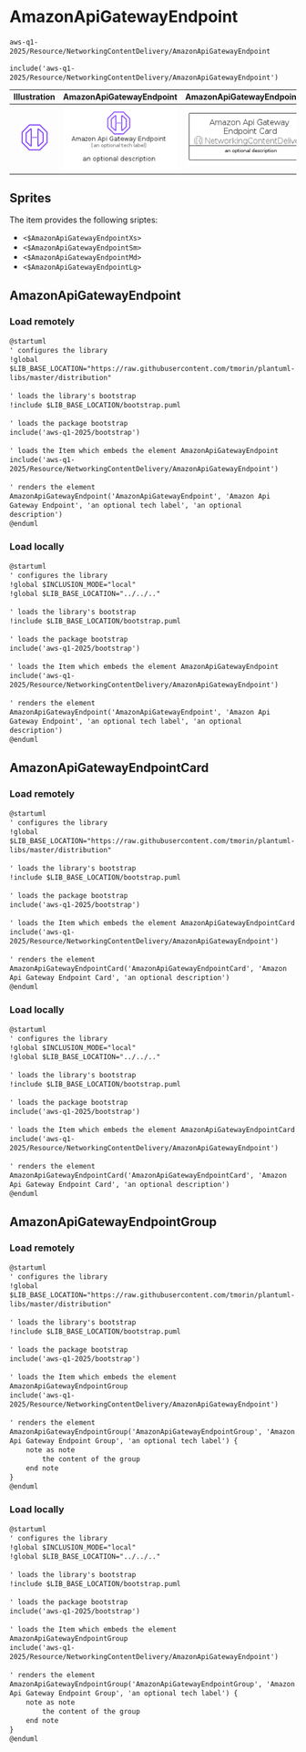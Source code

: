 # AmazonApiGatewayEndpoint


```text
aws-q1-2025/Resource/NetworkingContentDelivery/AmazonApiGatewayEndpoint
```

```text
include('aws-q1-2025/Resource/NetworkingContentDelivery/AmazonApiGatewayEndpoint')
```



| Illustration | AmazonApiGatewayEndpoint | AmazonApiGatewayEndpointCard | AmazonApiGatewayEndpointGroup |
| :---: | :---: | :---: | :---: |
| ![illustration for Illustration](../../../aws-q1-2025/Resource/NetworkingContentDelivery/AmazonApiGatewayEndpoint.png) | ![illustration for AmazonApiGatewayEndpoint](../../../aws-q1-2025/Resource/NetworkingContentDelivery/AmazonApiGatewayEndpoint.Local.png) | ![illustration for AmazonApiGatewayEndpointCard](../../../aws-q1-2025/Resource/NetworkingContentDelivery/AmazonApiGatewayEndpointCard.Local.png) | ![illustration for AmazonApiGatewayEndpointGroup](../../../aws-q1-2025/Resource/NetworkingContentDelivery/AmazonApiGatewayEndpointGroup.Local.png) |



## Sprites
The item provides the following sriptes:

- `<$AmazonApiGatewayEndpointXs>`
- `<$AmazonApiGatewayEndpointSm>`
- `<$AmazonApiGatewayEndpointMd>`
- `<$AmazonApiGatewayEndpointLg>`





## AmazonApiGatewayEndpoint

### Load remotely
```plantuml
@startuml
' configures the library
!global $LIB_BASE_LOCATION="https://raw.githubusercontent.com/tmorin/plantuml-libs/master/distribution"

' loads the library's bootstrap
!include $LIB_BASE_LOCATION/bootstrap.puml

' loads the package bootstrap
include('aws-q1-2025/bootstrap')

' loads the Item which embeds the element AmazonApiGatewayEndpoint
include('aws-q1-2025/Resource/NetworkingContentDelivery/AmazonApiGatewayEndpoint')

' renders the element
AmazonApiGatewayEndpoint('AmazonApiGatewayEndpoint', 'Amazon Api Gateway Endpoint', 'an optional tech label', 'an optional description')
@enduml
```

### Load locally
```plantuml
@startuml
' configures the library
!global $INCLUSION_MODE="local"
!global $LIB_BASE_LOCATION="../../.."

' loads the library's bootstrap
!include $LIB_BASE_LOCATION/bootstrap.puml

' loads the package bootstrap
include('aws-q1-2025/bootstrap')

' loads the Item which embeds the element AmazonApiGatewayEndpoint
include('aws-q1-2025/Resource/NetworkingContentDelivery/AmazonApiGatewayEndpoint')

' renders the element
AmazonApiGatewayEndpoint('AmazonApiGatewayEndpoint', 'Amazon Api Gateway Endpoint', 'an optional tech label', 'an optional description')
@enduml
```

## AmazonApiGatewayEndpointCard

### Load remotely
```plantuml
@startuml
' configures the library
!global $LIB_BASE_LOCATION="https://raw.githubusercontent.com/tmorin/plantuml-libs/master/distribution"

' loads the library's bootstrap
!include $LIB_BASE_LOCATION/bootstrap.puml

' loads the package bootstrap
include('aws-q1-2025/bootstrap')

' loads the Item which embeds the element AmazonApiGatewayEndpointCard
include('aws-q1-2025/Resource/NetworkingContentDelivery/AmazonApiGatewayEndpoint')

' renders the element
AmazonApiGatewayEndpointCard('AmazonApiGatewayEndpointCard', 'Amazon Api Gateway Endpoint Card', 'an optional description')
@enduml
```

### Load locally
```plantuml
@startuml
' configures the library
!global $INCLUSION_MODE="local"
!global $LIB_BASE_LOCATION="../../.."

' loads the library's bootstrap
!include $LIB_BASE_LOCATION/bootstrap.puml

' loads the package bootstrap
include('aws-q1-2025/bootstrap')

' loads the Item which embeds the element AmazonApiGatewayEndpointCard
include('aws-q1-2025/Resource/NetworkingContentDelivery/AmazonApiGatewayEndpoint')

' renders the element
AmazonApiGatewayEndpointCard('AmazonApiGatewayEndpointCard', 'Amazon Api Gateway Endpoint Card', 'an optional description')
@enduml
```

## AmazonApiGatewayEndpointGroup

### Load remotely
```plantuml
@startuml
' configures the library
!global $LIB_BASE_LOCATION="https://raw.githubusercontent.com/tmorin/plantuml-libs/master/distribution"

' loads the library's bootstrap
!include $LIB_BASE_LOCATION/bootstrap.puml

' loads the package bootstrap
include('aws-q1-2025/bootstrap')

' loads the Item which embeds the element AmazonApiGatewayEndpointGroup
include('aws-q1-2025/Resource/NetworkingContentDelivery/AmazonApiGatewayEndpoint')

' renders the element
AmazonApiGatewayEndpointGroup('AmazonApiGatewayEndpointGroup', 'Amazon Api Gateway Endpoint Group', 'an optional tech label') {
    note as note
        the content of the group
    end note
}
@enduml
```

### Load locally
```plantuml
@startuml
' configures the library
!global $INCLUSION_MODE="local"
!global $LIB_BASE_LOCATION="../../.."

' loads the library's bootstrap
!include $LIB_BASE_LOCATION/bootstrap.puml

' loads the package bootstrap
include('aws-q1-2025/bootstrap')

' loads the Item which embeds the element AmazonApiGatewayEndpointGroup
include('aws-q1-2025/Resource/NetworkingContentDelivery/AmazonApiGatewayEndpoint')

' renders the element
AmazonApiGatewayEndpointGroup('AmazonApiGatewayEndpointGroup', 'Amazon Api Gateway Endpoint Group', 'an optional tech label') {
    note as note
        the content of the group
    end note
}
@enduml
```

